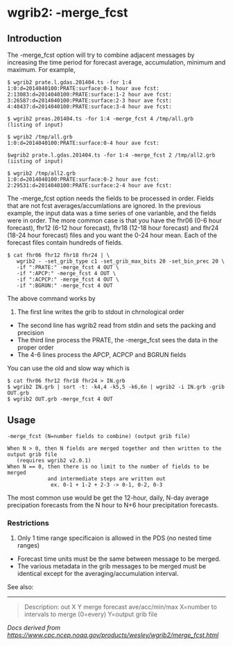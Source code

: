 # wgrib2: -merge_fcst

## Introduction

The -merge_fcst option will try to combine
adjacent messages by increasing the time period for forecast average,
accumulation, minimum and maximum. For example,

```
$ wgrib2 prate.l.gdas.201404.ts -for 1:4
1:0:d=2014040100:PRATE:surface:0-1 hour ave fcst:
2:13083:d=2014040100:PRATE:surface:1-2 hour ave fcst:
3:26587:d=2014040100:PRATE:surface:2-3 hour ave fcst:
4:40437:d=2014040100:PRATE:surface:3-4 hour ave fcst:

$ wgrib2 preas.201404.ts -for 1:4 -merge_fcst 4 /tmp/all.grb
(listing of input)

$ wgrib2 /tmp/all.grb
1:0:d=2014040100:PRATE:surface:0-4 hour ave fcst:

$wgrib2 prate.l.gdas.201404.ts -for 1:4 -merge_fcst 2 /tmp/all2.grb
(iisting of input)

$ wgrib2 /tmp/all2.grb
1:0:d=2014040100:PRATE:surface:0-2 hour ave fcst:
2:29531:d=2014040100:PRATE:surface:2-4 hour ave fcst:
```

The -merge_fcst option needs the fields to be processed
in order. Fields that are not fcst averages/accumlations are ignored. In
the previous example, the input data was a time series of one varianble, and
the fields were in order. The more common case is that you have the fhr06
(0-6 hour forecast), fhr12 (6-12 hour forecast), fhr18 (12-18 hour forecast)
and fhr24 (18-24 hour forecast) files and you want the 0-24 hour mean. Each of the
forecast files contain hundreds of fields.

```
$ cat fhr06 fhr12 fhr18 fhr24 | \
   wgrib2 - -set_grib_type c1 -set_grib_max_bits 20 -set_bin_prec 20 \
   -if ":PRATE:" -merge_fcst 4 OUT \
   -if ":APCP:" -merge_fcst 4 OUT \
   -if ":ACPCP:" -merge_fcst 4 OUT \
   -if ":BGRUN:" -merge_fcst 4 OUT
```

The above command works by

1. The first line writes the grib to stdout in chrnological order

- The second line has wgrib2 read from stdin and sets the packing and precision
- The third line process the PRATE, the -merge_fcst sees the data in the proper order
- The 4-6 lines process the APCP, ACPCP and BGRUN fields

You can use the old and slow way which is

```
$ cat fhr06 fhr12 fhr18 fhr24 > IN.grb
$ wgrib2 IN.grb | sort -t: -k4,4 -k5,5 -k6,6n | wgrib2 -i IN.grb -grib OUT.grb
$ wgrib2 OUT.grb -merge_fcst 4 OUT
```

## Usage

```
-merge_fcst (N=number fields to combine) (output grib file)

When N > 0, then N fields are merged together and then written to the output grib file
   (requires wgrib2 v2.0.1)
When N == 0, then there is no limit to the number of fields to be merged
             and intermediate steps are written out
              ex. 0-1 + 1-2 + 2-3 -> 0-1, 0-2, 0-3
```

The most common use would be get the 12-hour, daily, N-day average
precipation forecasts from the N hour to N+6 hour precipitation
forecasts.

### Restrictions

1. Only 1 time range specificaion is allowed in the PDS (no nested time ranges)

- Forecast time units must be the same between message to be merged.
- The various metadata in the grib messages to be merged must be identical except for
  the averaging/accumulation interval.

See also:

---

> Description: out X Y merge forecast ave/acc/min/max X=number to intervals to merge (0=every) Y=output grib file

_Docs derived from <https://www.cpc.ncep.noaa.gov/products/wesley/wgrib2/merge_fcst.html>_
